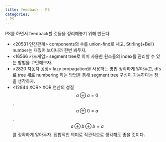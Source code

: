 ```yaml
---
title: feedback - PS 
categories:
- PS
---
```


PS를 하면서 feedback할 것들을 정리해놓기 위해 만든다. 
<!-- more -->
- <20531 인간관계> components의 수를 union-find로 세고, Stirling(+Bell) number는 재밌어 보이니까 한번 봐두자.
- <16566 카드게임> segment tree로 이미 사용한 원소들의 index를 관리할 수 있는 방법을 고민해보자.
- <2820 자동차 공장> lazy propagation을 사용하는 방법 정확하게 알아두고, dfs로 tree 새로 numbering 하는 방법을 통해 segment tree 구성이 가능하다는 점을 생각하자.
- <12844 XOR> XOR 연산의 성질 $$a\oplus a = 0$$, $$a\oplus0 = a$$, $$a\oplus b\oplus b = a$$ 를 정확하게 알아두자. 집합적인 의미로 직관적으로 생각해도 좋을 것이다.
